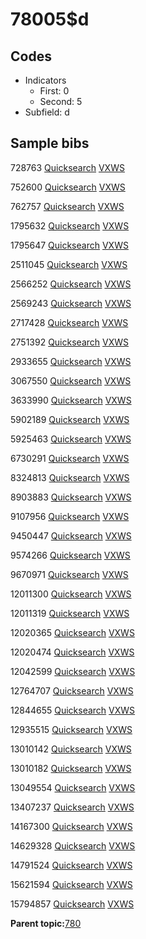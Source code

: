 # 78005$d

## Codes

-   Indicators
    -   First: 0
    -   Second: 5
-   Subfield: d

## Sample bibs

728763 [Quicksearch](https://search.library.yale.edu/catalog/728763) [VXWS](http://prodorbis.library.yale.edu:7014/vxws/GetHoldingsService?bibId=728763)

752600 [Quicksearch](https://search.library.yale.edu/catalog/752600) [VXWS](http://prodorbis.library.yale.edu:7014/vxws/GetHoldingsService?bibId=752600)

762757 [Quicksearch](https://search.library.yale.edu/catalog/762757) [VXWS](http://prodorbis.library.yale.edu:7014/vxws/GetHoldingsService?bibId=762757)

1795632 [Quicksearch](https://search.library.yale.edu/catalog/1795632) [VXWS](http://prodorbis.library.yale.edu:7014/vxws/GetHoldingsService?bibId=1795632)

1795647 [Quicksearch](https://search.library.yale.edu/catalog/1795647) [VXWS](http://prodorbis.library.yale.edu:7014/vxws/GetHoldingsService?bibId=1795647)

2511045 [Quicksearch](https://search.library.yale.edu/catalog/2511045) [VXWS](http://prodorbis.library.yale.edu:7014/vxws/GetHoldingsService?bibId=2511045)

2566252 [Quicksearch](https://search.library.yale.edu/catalog/2566252) [VXWS](http://prodorbis.library.yale.edu:7014/vxws/GetHoldingsService?bibId=2566252)

2569243 [Quicksearch](https://search.library.yale.edu/catalog/2569243) [VXWS](http://prodorbis.library.yale.edu:7014/vxws/GetHoldingsService?bibId=2569243)

2717428 [Quicksearch](https://search.library.yale.edu/catalog/2717428) [VXWS](http://prodorbis.library.yale.edu:7014/vxws/GetHoldingsService?bibId=2717428)

2751392 [Quicksearch](https://search.library.yale.edu/catalog/2751392) [VXWS](http://prodorbis.library.yale.edu:7014/vxws/GetHoldingsService?bibId=2751392)

2933655 [Quicksearch](https://search.library.yale.edu/catalog/2933655) [VXWS](http://prodorbis.library.yale.edu:7014/vxws/GetHoldingsService?bibId=2933655)

3067550 [Quicksearch](https://search.library.yale.edu/catalog/3067550) [VXWS](http://prodorbis.library.yale.edu:7014/vxws/GetHoldingsService?bibId=3067550)

3633990 [Quicksearch](https://search.library.yale.edu/catalog/3633990) [VXWS](http://prodorbis.library.yale.edu:7014/vxws/GetHoldingsService?bibId=3633990)

5902189 [Quicksearch](https://search.library.yale.edu/catalog/5902189) [VXWS](http://prodorbis.library.yale.edu:7014/vxws/GetHoldingsService?bibId=5902189)

5925463 [Quicksearch](https://search.library.yale.edu/catalog/5925463) [VXWS](http://prodorbis.library.yale.edu:7014/vxws/GetHoldingsService?bibId=5925463)

6730291 [Quicksearch](https://search.library.yale.edu/catalog/6730291) [VXWS](http://prodorbis.library.yale.edu:7014/vxws/GetHoldingsService?bibId=6730291)

8324813 [Quicksearch](https://search.library.yale.edu/catalog/8324813) [VXWS](http://prodorbis.library.yale.edu:7014/vxws/GetHoldingsService?bibId=8324813)

8903883 [Quicksearch](https://search.library.yale.edu/catalog/8903883) [VXWS](http://prodorbis.library.yale.edu:7014/vxws/GetHoldingsService?bibId=8903883)

9107956 [Quicksearch](https://search.library.yale.edu/catalog/9107956) [VXWS](http://prodorbis.library.yale.edu:7014/vxws/GetHoldingsService?bibId=9107956)

9450447 [Quicksearch](https://search.library.yale.edu/catalog/9450447) [VXWS](http://prodorbis.library.yale.edu:7014/vxws/GetHoldingsService?bibId=9450447)

9574266 [Quicksearch](https://search.library.yale.edu/catalog/9574266) [VXWS](http://prodorbis.library.yale.edu:7014/vxws/GetHoldingsService?bibId=9574266)

9670971 [Quicksearch](https://search.library.yale.edu/catalog/9670971) [VXWS](http://prodorbis.library.yale.edu:7014/vxws/GetHoldingsService?bibId=9670971)

12011300 [Quicksearch](https://search.library.yale.edu/catalog/12011300) [VXWS](http://prodorbis.library.yale.edu:7014/vxws/GetHoldingsService?bibId=12011300)

12011319 [Quicksearch](https://search.library.yale.edu/catalog/12011319) [VXWS](http://prodorbis.library.yale.edu:7014/vxws/GetHoldingsService?bibId=12011319)

12020365 [Quicksearch](https://search.library.yale.edu/catalog/12020365) [VXWS](http://prodorbis.library.yale.edu:7014/vxws/GetHoldingsService?bibId=12020365)

12020474 [Quicksearch](https://search.library.yale.edu/catalog/12020474) [VXWS](http://prodorbis.library.yale.edu:7014/vxws/GetHoldingsService?bibId=12020474)

12042599 [Quicksearch](https://search.library.yale.edu/catalog/12042599) [VXWS](http://prodorbis.library.yale.edu:7014/vxws/GetHoldingsService?bibId=12042599)

12764707 [Quicksearch](https://search.library.yale.edu/catalog/12764707) [VXWS](http://prodorbis.library.yale.edu:7014/vxws/GetHoldingsService?bibId=12764707)

12844655 [Quicksearch](https://search.library.yale.edu/catalog/12844655) [VXWS](http://prodorbis.library.yale.edu:7014/vxws/GetHoldingsService?bibId=12844655)

12935515 [Quicksearch](https://search.library.yale.edu/catalog/12935515) [VXWS](http://prodorbis.library.yale.edu:7014/vxws/GetHoldingsService?bibId=12935515)

13010142 [Quicksearch](https://search.library.yale.edu/catalog/13010142) [VXWS](http://prodorbis.library.yale.edu:7014/vxws/GetHoldingsService?bibId=13010142)

13010182 [Quicksearch](https://search.library.yale.edu/catalog/13010182) [VXWS](http://prodorbis.library.yale.edu:7014/vxws/GetHoldingsService?bibId=13010182)

13049554 [Quicksearch](https://search.library.yale.edu/catalog/13049554) [VXWS](http://prodorbis.library.yale.edu:7014/vxws/GetHoldingsService?bibId=13049554)

13407237 [Quicksearch](https://search.library.yale.edu/catalog/13407237) [VXWS](http://prodorbis.library.yale.edu:7014/vxws/GetHoldingsService?bibId=13407237)

14167300 [Quicksearch](https://search.library.yale.edu/catalog/14167300) [VXWS](http://prodorbis.library.yale.edu:7014/vxws/GetHoldingsService?bibId=14167300)

14629328 [Quicksearch](https://search.library.yale.edu/catalog/14629328) [VXWS](http://prodorbis.library.yale.edu:7014/vxws/GetHoldingsService?bibId=14629328)

14791524 [Quicksearch](https://search.library.yale.edu/catalog/14791524) [VXWS](http://prodorbis.library.yale.edu:7014/vxws/GetHoldingsService?bibId=14791524)

15621594 [Quicksearch](https://search.library.yale.edu/catalog/15621594) [VXWS](http://prodorbis.library.yale.edu:7014/vxws/GetHoldingsService?bibId=15621594)

15794857 [Quicksearch](https://search.library.yale.edu/catalog/15794857) [VXWS](http://prodorbis.library.yale.edu:7014/vxws/GetHoldingsService?bibId=15794857)

**Parent topic:**[780](../../tags/780/780.md)


